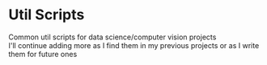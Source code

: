 # Util Scripts
Common util scripts for data science/computer vision projects <br>
I'll continue adding more as I find them in my previous projects or as I write them for future ones
